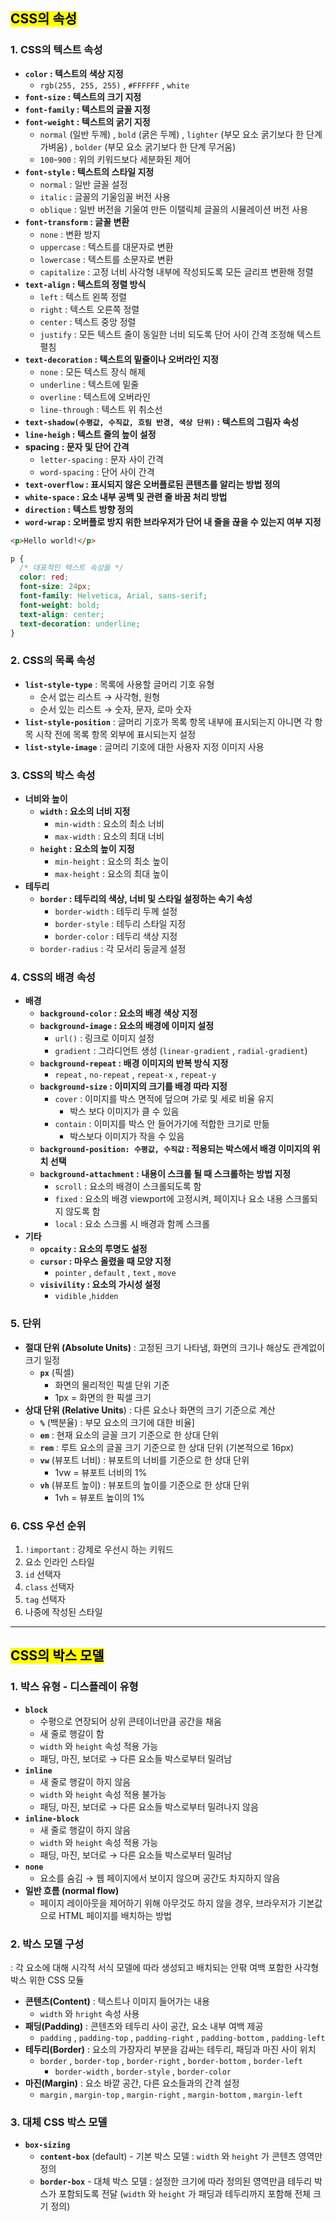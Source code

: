 ## <mark color="#fbc956">CSS의 속성</mark>

### 1. CSS의 텍스트 속성

- **`color` : 텍스트의 색상 지정**
  - `rgb(255, 255, 255)` , `#FFFFFF` , `white`
- **`font-size` : 텍스트의 크기 지정**
- **`font-family` : 텍스트의 글꼴 지정**
- **`font-weight` : 텍스트의 굵기 지정**
  - `normal` (일반 두께) , `bold` (굵은 두께) , `lighter` (부모 요소 굵기보다 한 단계 가벼움) , `bolder` (부모 요소 굵기보다 한 단계 무거움)
  - `100`-`900` : 위의 키워드보다 세분화된 제어
- **`font-style` : 텍스트의 스타일 지정**
  - `normal` : 일반 글꼴 설정
  - `italic` : 글꼴의 기울임꼴 버전 사용
  - `oblique` : 일반 버전을 기울여 만든 이탤릭체 글꼴의 시뮬레이션 버전 사용
- **`font-transform` : 글꼴 변환**
  - `none` : 변환 방지
  - `uppercase` : 텍스트를 대문자로 변환
  - `lowercase` : 텍스트를 소문자로 변환
  - `capitalize` : 고정 너비 사각형 내부에 작성되도록 모든 글리프 변환해 정렬
- **`text-align` : 텍스트의 정렬 방식**
  - `left` : 텍스트 왼쪽 정렬
  - `right` : 텍스트 오른쪽 정렬
  - `center` : 텍스트 중앙 정렬
  - `justify` : 모든 텍스트 줄이 동일한 너비 되도록 단어 사이 간격 조정해 텍스트 펼침
- **`text-decoration` : 텍스트의 밑줄이나 오버라인 지정**
  - `none` : 모든 텍스트 장식 해제
  - `underline` : 텍스트에 밑줄
  - `overline` : 텍스트에 오버라인
  - `line-through` : 텍스트 위 취소선
- **`text-shadow(수평값, 수직값, 흐림 반경, 색상 단위)` : 텍스트의 그림자 속성**
- **`line-heigh` : 텍스트 줄의 높이 설정**
- **spacing : 문자 및 단어 간격**
  - `letter-spacing` : 문자 사이 간격
  - `word-spacing` : 단어 사이 간격
- **`text-overflow` : 표시되지 않은 오버플로된 콘텐츠를 알리는 방법 정의**
- **`white-space` : 요소 내부 공백 및 관련 줄 바꿈 처리 방법**
- **`direction` : 텍스트 방향 정의**
- **`word-wrap` : 오버플로 방지 위한 브라우저가 단어 내 줄을 끊을 수 있는지 여부 지정**

```html
<p>Hello world!</p>
```

```css
p {
  /* 대표적인 텍스트 속성들 */
  color: red;
  font-size: 24px;
  font-family: Helvetica, Arial, sans-serif;
  font-weight: bold;
  text-align: center;
  text-decoration: underline;
}
```

### 2. CSS의 목록 속성

- **`list-style-type`** : 목록에 사용할 글머리 기호 유형
  - 순서 없는 리스트 → 사각형, 원형
  - 순서 있는 리스트 → 숫자, 문자, 로마 숫자
- **`list-style-position`** : 글머리 기호가 목록 항목 내부에 표시되는지 아니면 각 항목 시작 전에 목록 항목 외부에 표시되는지 설정
- **`list-style-image`** : 글머리 기호에 대한 사용자 지정 이미지 사용

### 3. CSS의 박스 속성

- **너비와 높이**
  - **`width` : 요소의 너비 지정**
    - `min-width` : 요소의 최소 너비
    - `max-width` : 요소의 최대 너비
  - **`height` : 요소의 높이 지정**
    - `min-height` : 요소의 최소 높이
    - `max-height` : 요소의 최대 높이
- **테두리**
  - **`border` : 테두리의 색상, 너비 및 스타일 설정하는 속기 속성**
    - `border-width` : 테두리 두께 설정
    - `border-style` : 테두리 스타일 지정
    - `border-color` : 테두리 색상 지정
  - `border-radius` : 각 모서리 둥글게 설정

### 4. CSS의 배경 속성

- **배경**
  - **`background-color` : 요소의 배경 색상 지정**
  - **`background-image` : 요소의 배경에 이미지 설정**
    - `url()` : 링크로 이미지 설정
    - `gradient` : 그라디언트 생성 (`linear-gradient` , `radial-gradient`)
  - **`background-repeat` : 배경 이미지의 반복 방식 지정**
    - `repeat` , `no-repeat` , `repeat-x` , `repeat-y`
  - **`background-size` : 이미지의 크기를 배경 따라 지정**
    - `cover` : 이미지를 박스 면적에 덮으며 가로 및 세로 비율 유지
      - 박스 보다 이미지가 클 수 있음
    - `contain` : 이미지를 박스 안 들어가기에 적합한 크기로 만듦
      - 박스보다 이미지가 작을 수 있음
  - **`background-position: 수평값, 수직값` : 적용되는 박스에서 배경 이미지의 위치 선택**
  - **`background-attachment` : 내용이 스크롤 될 때 스크롤하는 방법 지정**
    - `scroll` : 요소의 배경이 스크롤되도록 함
    - `fixed` : 요소의 배경 viewport에 고정시켜, 페이지나 요소 내용 스크롤되지 않도록 함
    - `local` : 요소 스크롤 시 배경과 함께 스크롤
- **기타**
  - **`opcaity` : 요소의 투명도 설정**
  - **`cursor` : 마우스 올렸을 때 모양 지정**
    - `pointer` , `default` , `text` , `move`
  - **`visivility` : 요소의 가시성 설정**
    - `vidible` ,`hidden`

### 5. **단위**

- **절대 단위 (Absolute Units)**
  : 고정된 크기 나타냄, 화면의 크기나 해상도 관계없이 크기 일정
  - **`px`** (픽셀)
    - 화면의 물리적인 픽셀 단위 기준
    - 1px = 화면의 한 픽셀 크기
- **상대 단위 (Relative Units**)
  : 다른 요소나 화면의 크기 기준으로 계산
  - **`%`** (백분율) : 부모 요소의 크기에 대한 비율]
  - **`em`** : 현재 요소의 글꼴 크기 기준으로 한 상대 단위
  - **`rem`** : 루트 요소의 글꼴 크기 기준으로 한 상대 단위 (기본적으로 16px)
  - **`vw`** (뷰포트 너비) : 뷰포트의 너비를 기준으로 한 상대 단위
    - 1vw = 뷰포트 너비의 1%
  - **`vh`** (뷰포트 높이) : 뷰포트의 높이를 기준으로 한 상대 단위
    - 1vh = 뷰포트 높이의 1%

### 6. CSS 우선 순위

1. `!important` : 강제로 우선시 하는 키워드
2. 요소 인라인 스타일
3. `id` 선택자
4. `class` 선택자
5. `tag` 선택자
6. 나중에 작성된 스타일

---

## <mark color="#fbc956">CSS의 박스 모델</mark>

### 1. 박스 유형 - 디스플레이 유형

- **`block`**
  - 수평으로 연장되어 상위 콘테이너만큼 공간을 채움
  - 새 줄로 행갈이 함
  - `width` 와 `height` 속성 적용 가능
  - 패딩, 마진, 보더로 → 다른 요소들 박스로부터 밀려남
- **`inline`**
  - 새 줄로 행갈이 하지 않음
  - `width` 와 `height` 속성 적용 불가능
  - 패딩, 마진, 보더로 → 다른 요소들 박스로부터 밀려나지 않음
- **`inline-block`**
  - 새 줄로 행갈이 하지 않음
  - `width` 와 `height` 속성 적용 가능
  - 패딩, 마진, 보더로 → 다른 요소들 박스로부터 밀려남
- **`none`**
  - 요소를 숨김 → 웹 페이지에서 보이지 않으며 공간도 차지하지 않음
- **일반 흐름 (normal flow)**
  - 페이지 레이아웃을 제어하기 위해 아무것도 하지 않을 경우, 브라우저가 기본값으로 HTML 페이지를 배치하는 방법

### 2. 박스 모델 구성

: 각 요소에 대해 시각적 서식 모델에 따라 생성되고 배치되는 안팎 여백 포함한 사각형 박스 위한 CSS 모듈

- **콘텐츠(Content)** : 텍스트나 이미지 들어가는 내용
  - `width` 와 `hright` 속성 사용
- **패딩(Padding)** : 콘텐츠와 테두리 사이 공간, 요소 내부 여백 제공
  - `padding` , `padding-top` , `padding-right` , `padding-bottom` , `padding-left`
- **테두리(Border)** : 요소의 가장자리 부분을 감싸는 테두리, 패딩과 마진 사이 위치
  - `border` , `border-top` , `border-right` , `border-bottom` , `border-left`
    - `border-width` , `border-style` , `border-color`
- **마진(Margin)** : 요소 바깥 공간, 다른 요소들과의 간격 설정
  - `margin` , `margin-top` , `margin-right` , `margin-bottom` , `margin-left`

### 3. 대체 CSS 박스 모델

- **`box-sizing`**
  - **`content-box`** (default) - 기본 박스 모델
    : `width` 와 `height` 가 콘텐츠 영역만 정의
  - **`border-box`** - 대체 박스 모델
    : 설정한 크기에 따라 정의된 영역만큼 테두리 박스가 포함되도록 전달
    (`width` 와 `height` 가 패딩과 테두리까지 포함해 전체 크기 정의)
